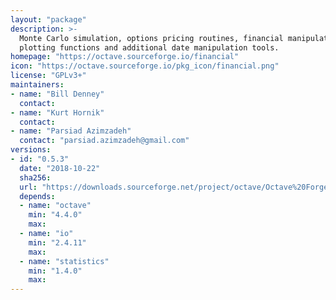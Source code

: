 ```yaml
---
layout: "package"
description: >-
  Monte Carlo simulation, options pricing routines, financial manipulation,
  plotting functions and additional date manipulation tools.
homepage: "https://octave.sourceforge.io/financial"
icon: "https://octave.sourceforge.io/pkg_icon/financial.png"
license: "GPLv3+"
maintainers:
- name: "Bill Denney"
  contact:
- name: "Kurt Hornik"
  contact:
- name: "Parsiad Azimzadeh"
  contact: "parsiad.azimzadeh@gmail.com"
versions:
- id: "0.5.3"
  date: "2018-10-22"
  sha256:
  url: "https://downloads.sourceforge.net/project/octave/Octave%20Forge%20Packages/Individual%20Package%20Releases/financial-0.5.3.tar.gz"
  depends:
  - name: "octave"
    min: "4.4.0"
    max:
  - name: "io"
    min: "2.4.11"
    max:
  - name: "statistics"
    min: "1.4.0"
    max:
---
```

